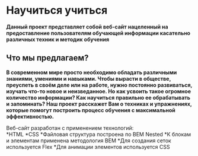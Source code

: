 # Научиться учиться  

**Данный проект представляет собой веб-сайт нацеленный на предоставление пользователям обучающей информации касательно различных техник и методик обучения**  

## Что мы предлагаем?  

**В современном мире просто необходимо обладать различными знаниями, умениями и навыками. Чтобы вырасти в обществе, преуспеть в своём деле или на работе, нужно постоянно развиваться, изучать что-то новое и неизведанное. Но как усвоить такое огромное количество информации? Как научиться правильно ее обрабатывать и запоминать? Наш проект расскажет Вам о техниках и упражнениях, которые помогут построить процесс обучения с максимальной эффективностью.**  

Веб-сайт разработан с применением технологий:  
 *HTML
 *CSS
 *Файловая структура построена по BEM Nested
 *К блокам и элементам применена методология BEM
 *Для создания сеток используется Flex
 *Для анимации элементов используется CSS
